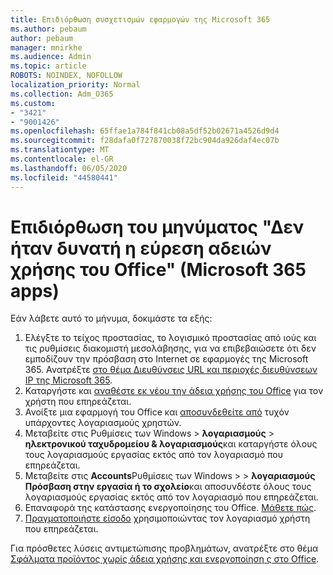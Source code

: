 ```yaml
---
title: Επιδιόρθωση συσχετισμών εφαρμογών της Microsoft 365
ms.author: pebaum
author: pebaum
manager: mnirkhe
ms.audience: Admin
ms.topic: article
ROBOTS: NOINDEX, NOFOLLOW
localization_priority: Normal
ms.collection: Adm_O365
ms.custom:
- "3421"
- "9001426"
ms.openlocfilehash: 65ffae1a784f841cb08a5df52b02671a4526d9d4
ms.sourcegitcommit: f28dafa0f727870038f72bc904da926daf4ec07b
ms.translationtype: MT
ms.contentlocale: el-GR
ms.lasthandoff: 06/05/2020
ms.locfileid: "44580441"
---
```

# <a name="fixing-the-microsoft-365-apps-couldnt-find-office-licenses-associated-message"></a>Επιδιόρθωση του μηνύματος "Δεν ήταν δυνατή η εύρεση αδειών χρήσης του Office" (Microsoft 365 apps)

Εάν λάβετε αυτό το μήνυμα, δοκιμάστε τα εξής:

1. Ελέγξτε το τείχος προστασίας, το λογισμικό προστασίας από ιούς και τις ρυθμίσεις διακομιστή μεσολάβησης, για να επιβεβαιώσετε ότι δεν εμποδίζουν την πρόσβαση στο Internet σε εφαρμογές της Microsoft 365. Ανατρέξτε [στο θέμα Διευθύνσεις URL και περιοχές διευθύνσεων IP της Microsoft 365](https://docs.microsoft.com/office365/enterprise/urls-and-ip-address-ranges).
2. Καταργήστε και [αναθέστε εκ νέου την άδεια χρήσης του Office](https://docs.microsoft.com/microsoft-365/admin/manage/assign-licenses-to-users) για τον χρήστη που επηρεάζεται. 
3. Ανοίξτε μια εφαρμογή του Office και [αποσυνδεθείτε από](https://support.office.com/article/5a20dc11-47e9-4b6f-945d-478cb6d92071) τυχόν υπάρχοντες λογαριασμούς χρηστών.
4. Μεταβείτε στις Ρυθμίσεις των Windows > **λογαριασμούς**  >  **ηλεκτρονικού ταχυδρομείου & λογαριασμούς**και καταργήστε όλους τους λογαριασμούς εργασίας εκτός από τον λογαριασμό που επηρεάζεται.
5. Μεταβείτε στις **Accounts**Ρυθμίσεις των Windows >  >  **λογαριασμούς Πρόσβαση στην εργασία ή το σχολείο**και αποσυνδέστε όλους τους λογαριασμούς εργασίας εκτός από τον λογαριασμό που επηρεάζεται.
6. Επαναφορά της κατάστασης ενεργοποίησης του Office. [Μάθετε πώς](https://docs.microsoft.com/office365/troubleshoot/activation/reset-office-365-proplus-activation-state).
7. [Πραγματοποιήστε είσοδο](https://support.office.com/article/628ea040-f265-49de-b986-be09c3ebf8a9) χρησιμοποιώντας τον λογαριασμό χρήστη που επηρεάζεται.

Για πρόσθετες λύσεις αντιμετώπισης προβλημάτων, ανατρέξτε στο θέμα [Σφάλματα προϊόντος χωρίς άδεια χρήσης και ενεργοποίηση ς στο Office](https://support.office.com/Article/0d23d3c0-c19c-4b2f-9845-5344fedc4380).